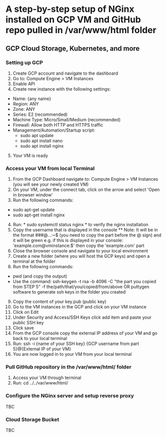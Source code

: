 # A step-by-step setup of NGinx installed on GCP VM and GitHub repo pulled in /var/www/html folder #
## GCP Cloud Storage, Kubernetes, and more ##

### Setting up GCP ###

1. Create GCP account and navigate to the dashboard
2. Go to: Compute Engine > VM Instances
3. Enable API
4. Create new instance with the following settings:
  * Name: {any name}
  * Region: ANY
  * Zone: ANY
  * Series: E2 (recommended)
  * Machine Type: Micro/Small/Medium (recommended)
  * Firewall: Allow both HTTP and HTTPS traffic
  * Management/Automation/Startup script:
      * sudo apt update
      * sudo apt install nano
      * sudo apt install nginx
5. Your VM is ready


### Access your VM from local Terminal ###

1. From the GCP Dashboard navigate to: Compute Engine > VM Instances (you will see your newly created VM)
2. On your VM, under the connect tab, click on the arrow and select 'Open in browser window'
3. Run the following commands:
  * sudo apt-get update
  * sudo apt-get install nginx
4. Run: * sudo systemctl status nginx * to verify the nginx installation
5. Copy the username that is displayed in the console
  ** Note: It will be in the format ###@...:~$ (you need to copy the part before the @ sign) and it will be green
  e.g. if this is displayed in your console: 'example.com@vminstance:$' then copy the 'example.com' part
6. Close the browser console and navigate to your local environment
7. Create a new folder (where you will host the GCP keys) and open a terminal at the folder
8. Run the following commands:
  * pwd (and copy the output)
  * Use the command: ssh-keygen -t rsa -b 4096 -C "the part you copied from STEP 5" -f the/path/that/you/copied/from/above OR puttygen software to generate ssh keys in the folder you created
9. Copy the content of your key.pub (public key)
10. Go to the VM instances in the GCP and click on your VM instance
11. Click on Edit
12. Under Security and Access/SSH Keys click add item and paste your public SSH key
13. Click save
14. From the GCP console copy the external IP address of your VM and go back to your local terminal
15. Run: ssh -i {name of your SSH key} {GCP username from part 5}@{External IP of your VM} 
16. You are now logged in to your VM from your local terminal


### Pull GitHub repository in the /var/www/html/ folder ###

1. Access your VM through terminal
2. Run: cd ../../var/www/html/


### Configure the NGinx server and setup reverse proxy ###

TBC


### Cloud Storage Bucket ###

TBC


